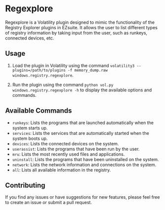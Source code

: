 # Regexplore

Regexplore is a Volatility plugin designed to mimic the functionality of the Registry Explorer plugins in EZsuite. It allows the user to list different types of registry information by taking input from the user, such as runkeys, connected devices, etc.

## Usage

1. Load the plugin in Volatility using the command `volatility3 --plugins=/path/to/plugins -f memory_dump.raw windows.registry.regexplore`. 

2. Run the plugin using the command `python vol.py windows.registry.regexplore -h` to display the available options and commands.

## Available Commands

- `runkeys`: Lists the programs that are launched automatically when the system starts up.
- `services`: Lists the services that are automatically started when the system boots up.
- `devices`: Lists the connected devices on the system.
- `userassist`: Lists the programs that have been run by the user.
- `mru`: Lists the most recently used files and applications.
- `uninstall`: Lists the programs that have been uninstalled on the system.
- `network`: Lists the network information and connections on the system.
- `all`: Lists all available information in the registry.

## Contributing

If you find any issues or have suggestions for new features, please feel free to create an issue or submit a pull request.
